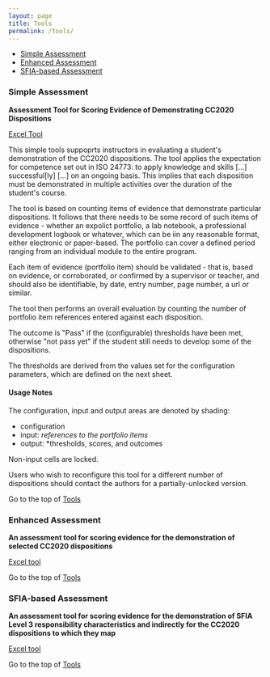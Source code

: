 ```yaml
---
layout: page
title: Tools
permalink: /tools/
---
```

* [Simple Assessment](#simple_assessment)
* [Enhanced Assessment](#enhanced-assessment)
* [SFIA-based Assessment](#sfia-based-assessment)

### Simple Assessment 
**Assessment Tool for Scoring Evidence of Demonstrating CC2020 Dispositions**

[Excel Tool](https://docs.google.com/spreadsheets/d/1rNIv5rAfHXQl2sO5LjERphkocqzAh1Y94vAeAeDUE8s/edit?usp=sharing)

This simple tools suppoprts  instructors in evaluating a student's 
demonstration of the CC2020 dispositions. The tool applies the expectation 
for competence set out in ISO 24773: to apply knowledge and skills [...] 
successful[ly] [...] on an ongoing basis. This implies that each 
disposition must be demonstrated in multiple activities over the duration of the student's course.

The tool is based on counting items of evidence that demonstrate particular dispositions.  It follows that there needs to be some record of such items of evidence - whether an expolict portfolio, a lab notebook, a professional development logbook or whatever, which can be iin any reasonable format, either electronic or paper-based.  The portfolio can cover a defined period ranging from an individual module to the entire program.

Each item of evidence (portfolio item) should be validated - that is, based on evidence, or corroborated, or confirmed by a supervisor or teacher, and should also be identifiable,  by date, entry number, page number, a url or similar.

The tool then performs an overall evaluation by counting the number of portfolio item references entered against each disposition.    

The outcome is "Pass" if the (configurable) thresholds have been met, otherwise "not pass yet" if the student still needs to develop some of the dispositions.

The thresholds are derived from the values set for the configuration parameters, which are defined on the next sheet.

#### Usage Notes
The configuration, input and output areas are denoted by shading:
* configuration
* input: *references to the portfolio items*
* output: *thresholds, scores, and outcomes

Non-input cells are locked.

Users who wish to reconfigure this tool for a different number of dispositions should contact the authors for a partially-unlocked version.

Go to the top of [Tools](/tools/)

### Enhanced Assessment
**An assessment tool for scoring evidence for the demonstration of selected 
CC2020 dispositions**

[Excel tool](https://docs.google.com/spreadsheets/d/1r360poBQwDq5JHmnd_LdYL30ACMe2euWFSmcBOYHV-U/edit?usp=sharing)

Go to the top of [Tools](/tools/)

### SFIA-based Assessment
**An assessment tool for scoring evidence for the demonstration of SFIA 
Level 3 responsibility characteristics and indirectly for the CC2020 
dispositions to which they map**

[Excel tool](https://docs.google.com/spreadsheets/d/1ERW8Q_vzKXqQ_JduNb8obu1dQpRZOMi2HjSYbe6FnH0/edit?usp=sharing)

Go to the top of [Tools](/tools/)
